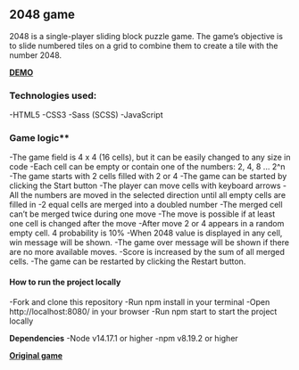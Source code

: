 ## 2048 game
2048 is a single-player sliding block puzzle game. The game’s objective is to slide numbered tiles on a grid to combine them to create a tile with the number 2048.

**[DEMO](https://kseniia-chepur.github.io/js_2048_game/)**

### Technologies used:
-HTML5
-CSS3
-Sass (SCSS)
-JavaScript

### Game logic**

-The game field is 4 x 4 (16 cells), but it can be easily changed to any size in code
-Each cell can be empty or contain one of the numbers: 2, 4, 8 ... 2^n
-The game starts with 2 cells filled with 2 or 4
-The game can be started by clicking the Start button
-The player can move cells with keyboard arrows
-All the numbers are moved in the selected direction until all empty cells are filled in
-2 equal cells are merged into a doubled number
-The merged cell can’t be merged twice during one move
-The move is possible if at least one cell is changed after the move
-After move 2 or 4 appears in a random empty cell. 4 probability is 10%
-When 2048 value is displayed in any cell, win message will be shown.
-The game over message will be shown if there are no more available moves.
-Score is increased by the sum of all merged cells.
-The game can be restarted by clicking the Restart button.

#### How to run the project locally

-Fork and clone this repository
-Run npm install in your terminal
-Open http://localhost:8080/ in your browser
-Run npm start to start the project locally

**Dependencies**
-Node v14.17.1 or higher
-npm v8.19.2 or higher


**[Original game](https://play2048.co/)**
